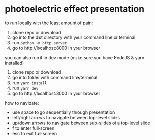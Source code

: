 # photoelectric effect presentation

to run locally with the least amount of pain:
1. clone repo or download
2. go into the dist directory with your command line or terminal
3. run `python -m http.server`
4. go to http://localhost:8000 in your browser

you can also run it in dev mode (make sure you have NodeJS & yarn installed)
1. clone repo or download
2. go into folder with command line/terminal
3. run `yarn install`
4. run `yarn dev`
5. go to http://localhost:3000 in your browser

how to navigate:
- use space to go sequentially through presentation
- left/right arrows to navigate between top-level slides
- up/down arrows to navigate between sub-slides of a top-level slide
- f to enter full-screen
- esc to exit full-screen
